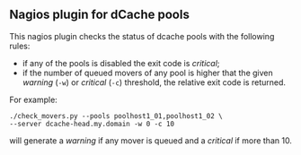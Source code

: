 ## Nagios plugin for dCache pools

This nagios plugin checks the status of dcache pools with the following rules:
 
 * if any of the pools is disabled the exit code is *critical*;
 * if the number of queued movers of any pool is higher that the given *warning* (`-w`) or *critical* (`-c`) threshold, the relative exit code is returned.

For example:

```
./check_movers.py --pools poolhost1_01,poolhost1_02 \
--server dcache-head.my.domain -w 0 -c 10
```

will generate a *warning* if any mover is queued and a *critical* if more than 10.